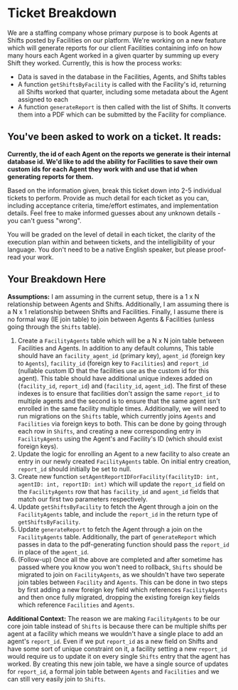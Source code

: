 # Ticket Breakdown

We are a staffing company whose primary purpose is to book Agents at Shifts posted by Facilities on our platform. We're working on a new feature which will generate reports for our client Facilities containing info on how many hours each Agent worked in a given quarter by summing up every Shift they worked. Currently, this is how the process works:

- Data is saved in the database in the Facilities, Agents, and Shifts tables
- A function `getShiftsByFacility` is called with the Facility's id, returning all Shifts worked that quarter, including some metadata about the Agent assigned to each
- A function `generateReport` is then called with the list of Shifts. It converts them into a PDF which can be submitted by the Facility for compliance.

## You've been asked to work on a ticket. It reads:

**Currently, the id of each Agent on the reports we generate is their internal database id. We'd like to add the ability for Facilities to save their own custom ids for each Agent they work with and use that id when generating reports for them.**

Based on the information given, break this ticket down into 2-5 individual tickets to perform. Provide as much detail for each ticket as you can, including acceptance criteria, time/effort estimates, and implementation details. Feel free to make informed guesses about any unknown details - you can't guess "wrong".

You will be graded on the level of detail in each ticket, the clarity of the execution plan within and between tickets, and the intelligibility of your language. You don't need to be a native English speaker, but please proof-read your work.

## Your Breakdown Here

**Assumptions:**
I am assuming in the current setup, there is a 1 x N relationship between Agents and Shifts. Additionally, I am assuming there is a N x 1 relationship between Shifts and Facilities. Finally, I assume there is no formal way (IE join table) to join between Agents & Facilities (unless going through the `Shifts` table).

1. Create a `FacilityAgents` table which will be a N x N join table between Facilities and Agents. In addition to any default columns, This table should have an `facility_agent_id` (primary key), `agent_id` (foreign key to `Agents`), `facility_id` (foreign key to `Facilities`) and `report_id` (nullable custom ID that the facilities use as the custom id for this agent). This table should have additional unique indexes added on (`facility_id`, `report_id`) and (`facility_id`, `agent_id`). The first of these indexes is to ensure that facilities don't assign the same `report_id` to multiple agents and the second is to ensure that the same agent isn't enrolled in the same facility multiple times. Additionally, we will need to run migrations on the `Shifts` table, which currently joins `Agents` and `Facilities` via foreign keys to both. This can be done by going through each row in `Shifts`, and creating a new corresponding entry in `FacilityAgents` using the Agent's and Facility's ID (which should exist foreign keys).
2. Update the logic for enrolling an Agent to a new facility to also create an entry in our newly created `FacilityAgents` table. On initial entry creation, `report_id` should initially be set to null.
3. Create new function `setAgentReportIDForFacility(facilityID: int, agentID: int, reportID: int)` which will update the `report_id` field on the `FacilityAgents` row that has `facility_id` and `agent_id` fields that match our first two parameters respectively.
4. Update `getShiftsByFacility` to fetch the Agent through a join on the `FacilityAgents` table, and include the `report_id` in the return type of `getShiftsByFacility`.
5. Update `generateReport` to fetch the Agent through a join on the `FacilityAgents` table. Additionally, the part of `generateReport` which passes in data to the pdf-generating function should pass the `report_id` in place of the `agent_id`.
6. (Follow-up) Once all the above are completed and after sometime has passed where you know you won't need to rollback, `Shifts` should be migrated to join on `FacilityAgents`, as we shouldn't have two seperate join tables between `Facility` and `Agents`. This can be done in two steps by first adding a new foreign key field which references `FacilityAgents` and then once fully migrated, dropping the existing foreign key fields which reference `Facilities` and `Agents`.

**Additional Context:**
The reason we are making `FacilityAgents` to be our core join table instead of `Shifts` is because there can be multiple shifts per agent at a facility which means we wouldn't have a single place to add an agent's `report_id`. Even if we put `report_id` as a new field on Shifts and have some sort of unique constraint on it, a facility setting a new `report_id` would require us to update it on every single `Shifts` entry that the agent has worked. By creating this new join table, we have a single source of updates for `report_id`, a formal join table between `Agents` and `Facilities` and we can still very easily join to `Shifts`.
